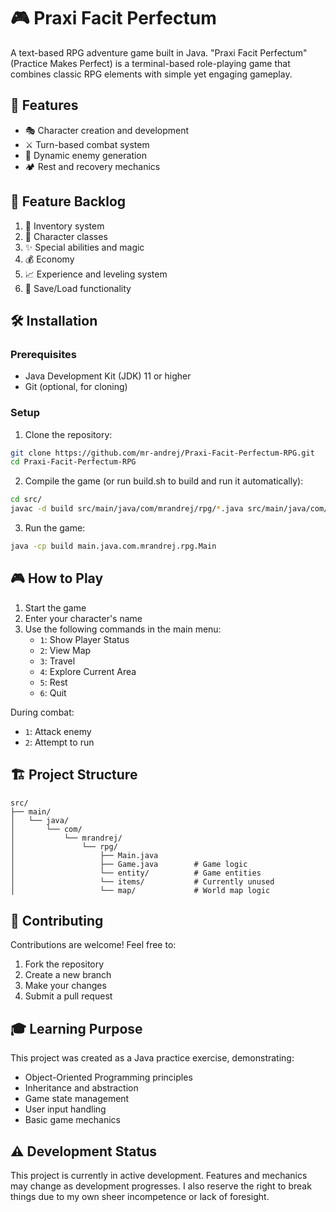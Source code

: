# 🎮 Praxi Facit Perfectum

A text-based RPG adventure game built in Java. "Praxi Facit Perfectum" (Practice Makes Perfect) is a terminal-based
role-playing game that combines classic RPG elements with simple yet engaging gameplay.

## 🚀 Features

- 🎭 Character creation and development
- ⚔️ Turn-based combat system
- 👾 Dynamic enemy generation
- 🏕️ Rest and recovery mechanics

## 🎯 Feature Backlog

1. 🎒 Inventory system
2. 💫 Character classes 
3. ✨ Special abilities and magic
4. 💰 Economy
5. 📈 Experience and leveling system
6. 💾 Save/Load functionality

## 🛠️ Installation

### Prerequisites

- Java Development Kit (JDK) 11 or higher
- Git (optional, for cloning)

### Setup

1. Clone the repository:

```bash
git clone https://github.com/mr-andrej/Praxi-Facit-Perfectum-RPG.git
cd Praxi-Facit-Perfectum-RPG
```

2. Compile the game (or run build.sh to build and run it automatically):

```bash
cd src/
javac -d build src/main/java/com/mrandrej/rpg/*.java src/main/java/com/mrandrej/rpg/entity/*.java src/main/java/com/mrandrej/rpg/map/*.java src/main/java/com/mrandrej/rpg/items/*.java
```

3. Run the game:

```bash
java -cp build main.java.com.mrandrej.rpg.Main
```

## 🎮 How to Play

1. Start the game
2. Enter your character's name
3. Use the following commands in the main menu:
    - `1`: Show Player Status
    - `2`: View Map
    - `3`: Travel
    - `4`: Explore Current Area
    - `5`: Rest
    - `6`: Quit

During combat:

- `1`: Attack enemy
- `2`: Attempt to run

## 🏗️ Project Structure

```
src/
├── main/
│   └── java/
│       └── com/
│           └── mrandrej/
│               └── rpg/
│                   ├── Main.java
│                   ├── Game.java        # Game logic
│                   └── entity/          # Game entities
│                   └── items/           # Currently unused
│                   └── map/             # World map logic
```

## 🤝 Contributing

Contributions are welcome! Feel free to:

1. Fork the repository
2. Create a new branch
3. Make your changes
4. Submit a pull request

## 🎓 Learning Purpose

This project was created as a Java practice exercise, demonstrating:

- Object-Oriented Programming principles
- Inheritance and abstraction
- Game state management
- User input handling
- Basic game mechanics

## ⚠️ Development Status

This project is currently in active development. Features and mechanics may change as development progresses.
I also reserve the right to break things due to my own sheer incompetence or lack of foresight.
